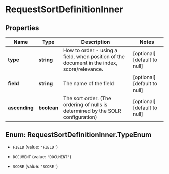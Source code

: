 # RequestSortDefinitionInner

## Properties
Name | Type | Description | Notes
------------ | ------------- | ------------- | -------------
**type** | **string** | How to order - using a field, when position of the document in the index, score/relevance. | [optional] [default to null]
**field** | **string** | The name of the field | [optional] [default to null]
**ascending** | **boolean** | The sort order. (The ordering of nulls is determined by the SOLR configuration) | [optional] [default to null]


<a name="RequestSortDefinitionInner.TypeEnum"></a>
## Enum: RequestSortDefinitionInner.TypeEnum


* `FIELD` (value: `'FIELD'`)

* `DOCUMENT` (value: `'DOCUMENT'`)

* `SCORE` (value: `'SCORE'`)




